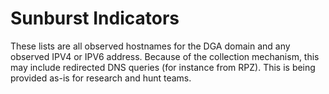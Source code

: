 # Sunburst Indicators

These lists are all observed hostnames for the DGA domain and any observed
IPV4 or IPV6 address. Because of the collection mechanism, this may include
redirected DNS queries (for instance from RPZ). This is being provided as-is
for research and hunt teams.
